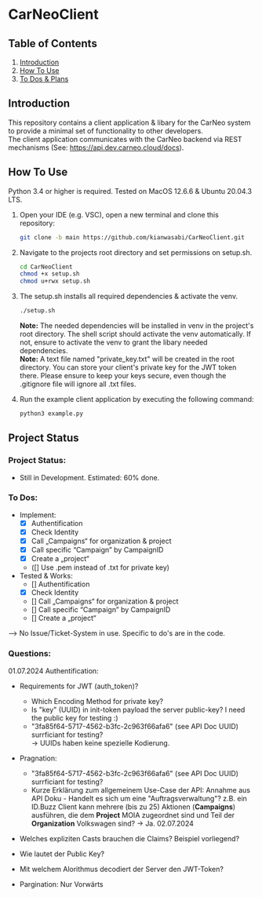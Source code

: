 # CarNeoClient
## Table of Contents
1. [Introduction](#introduction)
2. [How To Use](#how-to-use)
3. [To Dos & Plans](#to-dos-&-plans)

## Introduction
This repository contains a client application & libary for the CarNeo system to provide a minimal set of functionality to other developers. <br>
The client application communicates with the CarNeo backend via REST mechanisms (See: https://api.dev.carneo.cloud/docs). <br>

## How To Use
Python 3.4 or higher is required. Tested on MacOS 12.6.6 & Ubuntu 20.04.3 LTS. <br>
1. Open your IDE (e.g. VSC), open a new terminal and clone this repository: <br>
    ```bash 
    git clone -b main https://github.com/kianwasabi/CarNeoClient.git 
    ```
2. Navigate to the projects root directory and set permissions on setup.sh. 
    ```bash
    cd CarNeoClient
    chmod +x setup.sh
    chmod u+rwx setup.sh
    ``` 
3. The setup.sh installs all required dependencies & activate the venv. <br>
    ```bash
    ./setup.sh
    ``` 
    **Note:** The needed dependencies will be installed in venv in the project's root directory. The shell script should activate the venv automatically. If not, ensure to activate the venv to grant the libary needed dependencies. <br>
    **Note:** A text file named "private_key.txt" will be created in the root directory. You can store your client's private key for the JWT token there. Please ensure to keep your keys secure, even though the .gitignore file will ignore all .txt files. 

3. Run the example client application by executing the following command: <br>
    ```bash 
    python3 example.py
    ```

## Project Status
### Project Status:
- Still in Development. Estimated: 60% done. <br>
### To Dos: 
- Implement: <br>
  - [x] Authentification 
  - [x] Check Identity 
  - [x] Call „Campaigns“ for organization & project
  - [x] Call specific “Campaign” by CampaignID
  - [x] Create a „project“
  - ([] Use .pem instead of .txt for private key)
- Tested & Works: <br>
  - [] Authentification
  - [x] Check Identity
  - [] Call „Campaigns“ for organization & project
  - [] Call specific “Campaign” by CampaignID
  - [] Create a „project“

--> No Issue/Ticket-System in use. Specific to do's are in the code. <br>

### Questions:
01.07.2024
Authentification: <br>
- Requirements for JWT (auth_token)? <br>
    - Which Encoding Method for private key?  <br>
    - Is "key" (UUID) in init-token payload the server public-key? I need the public key for testing :) <br>
    - "3fa85f64-5717-4562-b3fc-2c963f66afa6" (see API Doc UUID) surrficiant for testing?  <br>
    -> UUIDs haben keine spezielle Kodierung.
- Pragnation: 
    - "3fa85f64-5717-4562-b3fc-2c963f66afa6" (see API Doc UUID) surrficiant for testing?  <br>
    - Kurze Erklärung zum allgemeinem Use-Case der API: Annahme aus API Doku - Handelt es sich um eine "Auftragsverwaltung"? z.B. ein ID.Buzz Client kann mehrere (bis zu 25) Aktionen (**Campaigns**) ausführen, die dem **Project** MOIA zugeordnet sind und Teil der **Organization** Volkswagen sind?
    -> Ja.
02.07.2024
- Welches expliziten Casts brauchen die Claims? Beispiel vorliegend? 
- Wie lautet der Public Key?
- Mit welchem Alorithmus decodiert der Server den JWT-Token?

- Pargination: Nur Vorwärts 


<!---
## Notes 
Für unser CarNEO-System stellen wir eine REST API zu Verfügung. <br>
Für die API soll ein Client entwickelt werden, der einen Minimalumfang von Funktionalität anderen Entwicklern zur Verfügung stellt. <br>
1. Authentifizierung
2. Abruf der eigenen Identität (GET /auth/own_identity)
3. Abruf der „Campaigns“ nach Organization und Project
4. Abruf einer einzelnen “Campaign” unter Zuhilfenahme der CampaignID
5. Erstellen eines „Projects“
 
Mit dem Begriff „Client“ ist keine UI gemeint, sondern Klassen bzw. eine Library, die von Entwicklern in ihrem Programm genutzt werden können. <br>
 
Die Kommunikation mit dem Backend erfolgt über REST-Mechanismen:

<img src="./docs/client_server_architecture.png" width="30%">

Die Authentifizierung erfolgt über einen Token-Exchange: <br>
Das Backend speichert einen Public-Key und der Client speichert einen Private-Key. <br>
Der Client muss mit dem Private-Key einen JWT-Token erzeugen und an das Backend schicken (Initialtoken). <br>
Anschließend erhält der Client einen Token, das für die restlichen API-Calls verwendet werden kann. <br>
 
Die Payload des Initialtokens beinhaltet die folgenden Claims:
- „org“: Eine UUID, die einer Organisation in dem System zugeordnet ist.
- „acc“: Eine UUID, die einem Account in dem System zugeordnet ist.
- „key“: Eine UUID, die einem Public-Key in dem System zugeordnet ist.
- „iat“: Zeitstempel der Token-Erstellung
- „exp“: Zeitstempel an dem der Token ungültig wird (Max 1 Stunde)
 
Dieser Client soll in einer Programmiersprache Ihrer Wahl entwickelt werden. Die Nutzung von Dependencies ist zulässig, die Nutzung eines Code-Generators nicht.
 
Eine Dokumentation der REST-API kann hier eingesehen werden: https://api.dev.carneo.cloud/docs 

--->
